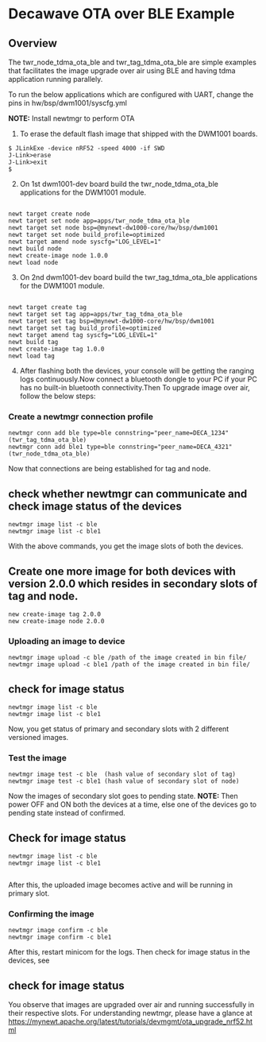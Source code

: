 <!--
#
# Licensed to the Apache Software Foundation (ASF) under one
# or more contributor license agreements.  See the NOTICE file
# distributed with this work for additional information
# regarding copyright ownership.  The ASF licenses this file
# to you under the Apache License, Version 2.0 (the
# "License"); you may not use this file except in compliance
# with the License.  You may obtain a copy of the License at
#
# http://www.apache.org/licenses/LICENSE-2.0
#
# Unless required by applicable law or agreed to in writing,
# software distributed under the License is distributed on an
# "AS IS" BASIS, WITHOUT WARRANTIES OR CONDITIONS OF ANY
#  KIND, either express or implied.  See the License for the
# specific language governing permissions and limitations
# under the License.
#
-->

# Decawave OTA over BLE Example

## Overview
The twr_node_tdma_ota_ble and twr_tag_tdma_ota_ble are simple examples that facilitates the image upgrade over air using BLE and having tdma application running parallely.

To run the below applications which are configured with UART, change the pins in hw/bsp/dwm1001/syscfg.yml

**NOTE:** Install newtmgr to perform OTA

1. To erase the default flash image that shipped with the DWM1001 boards.

```no-highlight
$ JLinkExe -device nRF52 -speed 4000 -if SWD
J-Link>erase
J-Link>exit
$ 
```

2. On 1st dwm1001-dev board build the twr_node_tdma_ota_ble applications for the DWM1001 module. 

```no-highlight

newt target create node
newt target set node app=apps/twr_node_tdma_ota_ble
newt target set node bsp=@mynewt-dw1000-core/hw/bsp/dwm1001
newt target set node build_profile=optimized
newt target amend node syscfg="LOG_LEVEL=1"
newt build node
newt create-image node 1.0.0
newt load node

```

3. On 2nd dwm1001-dev board build the twr_tag_tdma_ota_ble applications for the DWM1001 module. 

```no-highlight

newt target create tag
newt target set tag app=apps/twr_tag_tdma_ota_ble
newt target set tag bsp=@mynewt-dw1000-core/hw/bsp/dwm1001
newt target set tag build_profile=optimized
newt target amend tag syscfg="LOG_LEVEL=1"
newt build tag
newt create-image tag 1.0.0
newt load tag

```

4. After flashing both the devices, your console will be getting the ranging logs continuously.Now connect a bluetooth dongle to your PC if your PC has no built-in bluetooth connectivity.Then To upgrade image over air, follow the below steps:

### Create a newtmgr connection profile
```
newtmgr conn add ble type=ble connstring="peer_name=DECA_1234"   (twr_tag_tdma_ota_ble)
newtmgr conn add ble1 type=ble connstring="peer_name=DECA_4321" (twr_node_tdma_ota_ble)

```
Now that connections are being established for tag and node.

## check whether newtmgr can communicate and check image status of the devices
```
newtmgr image list -c ble
newtmgr image list -c ble1

```
With the above commands, you get the image slots of both the devices.

## Create one more image for both devices with version 2.0.0 which resides in secondary slots of tag and node.
```
new create-image tag 2.0.0
new create-image node 2.0.0

```
### Uploading an image to device
```
newtmgr image upload -c ble /path of the image created in bin file/
newtmgr image upload -c ble1 /path of the image created in bin file/

```
## check for image status 
```
newtmgr image list -c ble
newtmgr image list -c ble1

```
Now, you get status of primary and secondary slots with 2 different versioned images.

### Test the image
```
newtmgr image test -c ble  (hash value of secondary slot of tag)
newtmgr image test -c ble1 (hash value of secondary slot of node)

```
Now the images of secondary slot goes to pending state.
**NOTE:** Then power OFF and ON both the devices at a time, else one of the devices go to pending state instead of confirmed.

## Check for image status
```
newtmgr image list -c ble
newtmgr image list -c ble1
 
```
After this, the uploaded image becomes active and will be running in primary slot.

### Confirming the image
```
newtmgr image confirm -c ble
newtmgr image confirm -c ble1

```
After this, restart minicom for the logs.
Then check for image status in the devices, see

## check for image status

You observe that images are upgraded over air and running successfully in their respective slots.
For understanding newtmgr, please have a glance at https://mynewt.apache.org/latest/tutorials/devmgmt/ota_upgrade_nrf52.html





